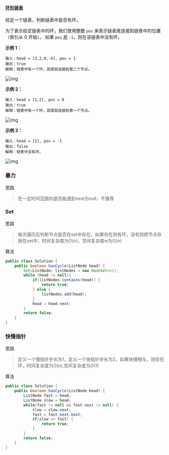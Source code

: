 #### [环形链表](https://leetcode-cn.com/problems/linked-list-cycle/)

给定一个链表，判断链表中是否有环。

为了表示给定链表中的环，我们使用整数 `pos` 来表示链表尾连接到链表中的位置（索引从 0 开始）。 如果 `pos` 是 `-1`，则在该链表中没有环。

 

**示例 1：**

```
输入：head = [3,2,0,-4], pos = 1
输出：true
解释：链表中有一个环，其尾部连接到第二个节点。
```

![img](https://assets.leetcode-cn.com/aliyun-lc-upload/uploads/2018/12/07/circularlinkedlist.png)

**示例 2：**

```
输入：head = [1,2], pos = 0
输出：true
解释：链表中有一个环，其尾部连接到第一个节点。
```

![img](https://assets.leetcode-cn.com/aliyun-lc-upload/uploads/2018/12/07/circularlinkedlist_test2.png)

**示例 3：**

```
输入：head = [1], pos = -1
输出：false
解释：链表中没有环。
```

![img](https://assets.leetcode-cn.com/aliyun-lc-upload/uploads/2018/12/07/circularlinkedlist_test3.png)

### 暴力

思路

> 在一定时间范围内是否能遇到next为null，不推荐

### Set

思路

> 每次遍历后判断节点是否在set中存在，如果存在则有环，没有则把节点存放在set中，时间复杂度为O(n)，空间复杂度w为O(n)

算法

```java
public class Solution {
    public boolean hasCycle(ListNode head) {
        Set<ListNode> listNodes = new HashSet<>();
        while (head != null){
            if(listNodes.contains(head)) {
                return true;
            } else {
                listNodes.add(head);
            }
            head = head.next;
        }
        return false;
    }
}
```

### 快慢指针

思路

> 定义一个慢指针步长为1，定义一个快指针步长为2，如果快慢相与，则存在环，时间复杂度为O(n),空间复杂度为O(1)

算法

```java
public class Solution {
    public boolean hasCycle(ListNode head) {
        ListNode fast = head;
        ListNode slow = head;
        while(fast != null && fast.next != null) {
            slow = slow.next;
            fast = fast.next.next;
            if(slow == fast) {
                return true;
            }
        }
        return false;
    }
}
```

